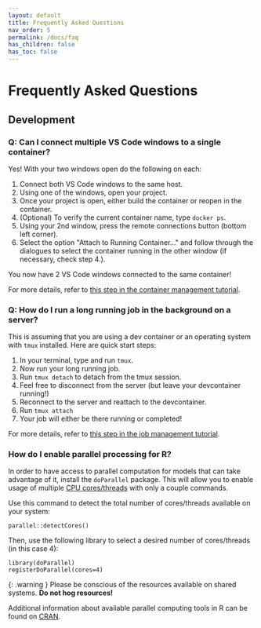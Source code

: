 ```yaml
---
layout: default
title: Frequently Asked Questions
nav_order: 5
permalink: /docs/faq
has_children: false
has_toc: false
---
```


# Frequently Asked Questions

## Development

### Q: Can I connect multiple VS Code windows to a single container?

Yes! With your two windows open do the following on each:

1. Connect both VS Code windows to the same host.
2. Using one of the windows, open your project.
3. Once your project is open, either build the container or reopen in the container.
4. (Optional) To verify the current container name, type `docker ps`.
4. Using your 2nd window, press the remote connections button (bottom left corner).
5. Select the option "Attach to Running Container..." and follow through the dialogues to select the container running in the other window (if necessary, check step 4.).

You now have 2 VS Code windows connected to the same container!

For more details, refer to [this step in the container management tutorial](/docs/devcontainer/container-management/#2).

### Q: How do I run a long running job in the background on a server?

This is assuming that you are using a dev container or an operating system with `tmux` installed.  Here are quick start steps:

1. In your terminal, type and run `tmux`.
2. Now run your long running job.
3. Run `tmux detach` to detach from the tmux session.
4. Feel free to disconnect from the server (but leave your devcontainer running!)
5. Reconnect to the server and reattach to the devcontainer.
6. Run `tmux attach`
7. Your job will either be there running or completed!

For more details, refer to [this step in the job management tutorial](/docs/devcontainer/job-management/#3).

### How do I enable parallel processing for R?

In order to have access to parallel computation for models that can take advantage of it, install the `doParallel` package. This will allow you to enable usage of multiple [CPU cores/threads](https://unix.stackexchange.com/a/88285) with only a couple commands.  

Use this command to detect the total number of cores/threads available on your system:

```
parallel::detectCores()
```

Then, use the following library to select a desired number of cores/threads (in this case 4):

```
library(doParallel)
registerDoParallel(cores=4)
```

{: .warning }
Please be conscious of the resources available on shared systems.  **Do not hog resources!**

Additional information about available parallel computing tools in R can be found on [CRAN](https://cran.r-project.org/web/views/HighPerformanceComputing.html).